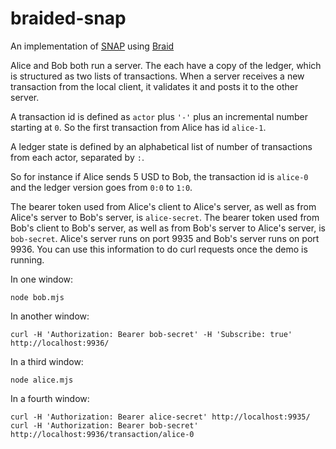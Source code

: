 # braided-snap
An implementation of [SNAP](https://michielbdejong.com/blog/20.html) using [Braid](https://braid.org)

Alice and Bob both run a server.
The each have a copy of the ledger, which is structured as two lists of transactions.
When a server receives a new transaction from the local client, it validates it and posts it to the other server.

A transaction id is defined as `actor` plus `'-'` plus an incremental number starting at `0`.
So the first transaction from Alice has id `alice-1`.

A ledger state is defined by an alphabetical list of number of transactions from each actor, separated by `:`.

So for instance if Alice sends 5 USD to Bob, the transaction id is `alice-0` and the ledger version goes from `0:0` to `1:0`.

The bearer token used from Alice's client to Alice's server, as well as from Alice's server to Bob's server, is `alice-secret`.
The bearer token used from Bob's client to Bob's server, as well as from Bob's server to Alice's server, is `bob-secret`.
Alice's server runs on port 9935 and Bob's server runs on port 9936. You can use this information to do curl requests once the demo is running.

In one window:
```
node bob.mjs
```

In another window:
```
curl -H 'Authorization: Bearer bob-secret' -H 'Subscribe: true' http://localhost:9936/
```

In a third window:
```
node alice.mjs
```

In a fourth window:
```
curl -H 'Authorization: Bearer alice-secret' http://localhost:9935/
curl -H 'Authorization: Bearer bob-secret' http://localhost:9936/transaction/alice-0
```
